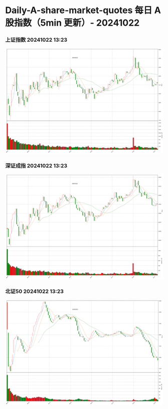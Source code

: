 
# Daily-A-share-market-quotes 每日 A 股指数（5min 更新）- 20241022

### 上证指数 20241022 13:23
![](./fig/2024/10/20241022-sh000001.png)

### 深证成指 20241022 13:23
![](./fig/2024/10/20241022-sz399001.png)

### 北证50 20241022 13:23
![](./fig/2024/10/20241022-bj899050.png)
